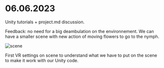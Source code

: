 # 06.06.2023

Unity tutorials + project.md discussion.

Feedback:
no need for a big deambulation on the environnement. We can have a smaller scene with new action of moving flowers to go to the nymph.

![scene](./devlog-images/newscene.JPG "scene")

First VR settings on scene to understand what we have to put on the scene to make it work with our Unity code.
